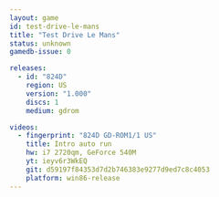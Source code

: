 ```yaml
---
layout: game
id: test-drive-le-mans
title: "Test Drive Le Mans"
status: unknown
gamedb-issue: 0

releases:
  - id: "824D"
    region: US
    version: "1.000"
    discs: 1
    medium: gdrom

videos:
  - fingerprint: "824D GD-ROM1/1 US"
    title: Intro auto run
    hw: i7 2720qm, GeForce 540M
    yt: ieyv6r3WkEQ
    git: d59197f84353d7d2b746383e9277d9ed7c8c4053
    platform: win86-release
---
```

